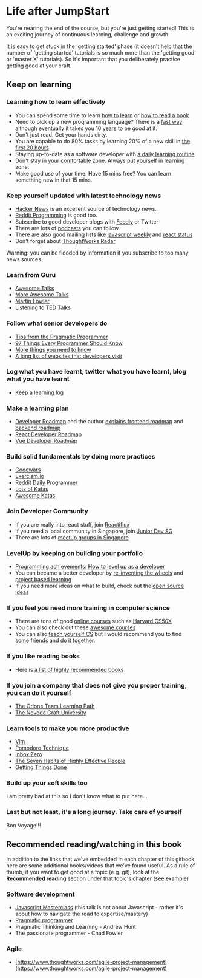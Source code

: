 # Life after JumpStart

You're nearing the end of the course, but you're just getting started! This is an exciting journey of continuous learning, challenge and growth.

It is easy to get stuck in the 'getting started' phase \(it doesn't help that the number of 'getting started' tutorials is so much more than the 'getting good' or 'master X' tutorials\). So it's important that you deliberately practice getting good at your craft.

## Keep on learning

### Learning how to learn effectively

* You can spend some time to learn [how to learn](https://www.coursera.org/learn/learning-how-to-learn) or [how to read a book](https://www.amazon.com/How-Read-Book-Classic-Intelligent/dp/0671212095)
* Need to pick up a new programming language? There is a [fast way](http://www.flyingmachinestudios.com/programming/learn-programming-languages-efficiently/) although eventually it takes you [10 years](http://norvig.com/21-days.html) to be good at it.
* Don't just read. Get your hands dirty.
* You are capable to do 80% tasks by learning 20% of a new skill in [the first 20 hours](https://first20hours.com/)
* Staying up-to-date as a software developer with [a daily learning routine](https://trevordmiller.com/blog/learning-routine)
* Don't stay in your [comfortable zone](https://en.wikipedia.org/wiki/Comfort_zone). Always put yourself in learning zone.
* Make good use of your time. Have 15 mins free? You can learn something new in that 15 mins.

### Keep yourself updated with latest technology news

* [Hacker News](https://news.ycombinator.com/) is an excellent source of technology news.
* [Reddit Programming](https://www.reddit.com/r/programming/) is good too.
* Subscribe to good developer blogs with [Feedly](https://feedly.com/) or Twitter
* There are lots of [podcasts](https://simpleprogrammer.com/ultimate-list-developer-podcasts/) you can follow.
* There are also good mailing lists like [javascript weekly](https://javascriptweekly.com/) and [react status](https://react.statuscode.com/)
* Don't forget about [ThoughtWorks Radar](https://www.thoughtworks.com/radar)

Warning: you can be flooded by information if you subscribe to too many news sources.

### Learn from Guru

* [Awesome Talks](https://awesometalks.party/)
* [More Awesome Talks](https://github.com/JanVanRyswyck/awesome-talks)
* [Martin Fowler](https://martinfowler.com/bliki/)
* [Listening to TED Talks](https://www.ted.com/)

### Follow what senior developers do

* [Tips from the Pragmatic Programmer](https://pragprog.com/the-pragmatic-programmer/extracts/tips)
* [97 Things Every Programmer Should Know](https://legacy.gitbook.com/book/97-things-every-x-should-know/97-things-every-programmer-should-know/details)
* [More things you need to know](https://github.com/mtdvio/every-programmer-should-know)
* [A long list of websites that developers visit](https://github.com/sdmg15/Best-websites-a-programmer-should-visit)

### Log what you have learnt, twitter what you have learnt, blog what you have learnt

* [Keep a learning log](https://github.com/jbranchaud/til)

### Make a learning plan

* [Developer Roadmap](https://github.com/kamranahmedse/developer-roadmap) and the author [explains frontend roadmap](https://medium.com/tech-tajawal/modern-frontend-developer-in-2018-4c2072fa2b9c) and [backend roadmap](https://medium.com/tech-tajawal/modern-backend-developer-in-2018-6b3f7b5f8b9)
* [React Developer Roadmap](https://github.com/adam-golab/react-developer-roadmap)
* [Vue Developer Roadmap](https://flaviocopes.com/vue-developer-roadmap/)

### Build solid fundamentals by doing more practices

* [Codewars](https://www.codewars.com/)
* [Exercism.io](https://exercism.io/)
* [Reddit Daily Programmer](https://www.reddit.com/r/dailyprogrammer/)
* [Lots of Katas](http://kata-log.rocks/)
* [Awesome Katas](https://github.com/gamontal/awesome-katas)

### Join Developer Community

* If you are really into react stuff, join [Reactiflux](https://www.reactiflux.com/)
* If you need a local community in Singapore, join [Junior Dev SG](https://www.meetup.com/Junior-Developers-Singapore/)
* There are lots of [meetup groups in Singapore](https://www.meetup.com/)

### LevelUp by keeping on building your portfolio

* [Programming achievements: How to level up as a developer](http://jasonrudolph.com/blog/2011/08/09/programming-achievements-how-to-level-up-as-a-developer/)
* You can became a better developer by [re-inventing the wheels](https://github.com/danistefanovic/build-your-own-x) and [project based learning](https://github.com/tuvtran/project-based-learning)
* If you need more ideas on what to build, check out the [open source ideas](https://github.com/open-source-ideas/open-source-ideas)

### If you feel you need more training in computer science

* There are tons of good [online courses](https://www.class-central.com/) such as [Harvard CS50X](https://www.edx.org/course/cs50s-introduction-computer-science-harvardx-cs50x)
* You can also check out these [awesome courses](https://github.com/prakhar1989/awesome-courses)
* You can also [teach yourself CS](https://teachyourselfcs.com/) but I would recommend you to find some friends and do it together.

### If you like reading books

* Here is [a list of highly recommended books](http://www.communitypicks.com/)

### If you join a company that does not give you proper training, you can do it yourself

* [The Orione Team Learning Path](https://github.com/xpeppers/starway-to-orione)
* [The Novoda Craft University](https://blog.novoda.com/ncu-part-2-the-teaching/)

### Learn tools to make you more productive

* [Vim](https://vimawesome.com/)
* [Pomodoro Technique](https://en.wikipedia.org/wiki/Pomodoro_Technique)
* [Inbox Zero](https://flow-e.com/inbox-zero/gmail/)
* [The Seven Habits of Highly Effective People](https://www.franklincovey.com/the-7-habits.html)
* [Getting Things Done](https://gettingthingsdone.com/)

### Build up your soft skills too

I am pretty bad at this so I don't know what to put here...

### Last but not least, it's a long journey. Take care of yourself

Bon Voyage!!!

## Recommended reading/watching in this book

In addition to the links that we've embedded in each chapter of this gitbook, here are some additional books/videos that we've found useful. As a rule of thumb, if you want to get good at a topic \(e.g. git\), look at the **Recommended reading** section under that topic's chapter \(see [example](https://thoughtworks-jumpstart.gitbooks.io/jumpstart/content/01_programming_fundamentals/git/basic_git_1.html)\)

### Software development

* [Javascript Masterclass](https://www.youtube.com/watch?v=v0TFmdO4ZP0) \(this talk is not about Javascript - rather it's about how to navigate the road to expertise/mastery\)
* [Pragmatic programmer](https://pragprog.com/the-pragmatic-programmer/extracts/tips)
* Pragmatic Thinking and Learning - Andrew Hunt
* The passionate programmer - Chad Fowler

### Agile

* [https://www.thoughtworks.com/agile-project-management](https://www.thoughtworks.com/agile-project-management)

